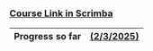 ### [Course Link in Scrimba](https://scrimba.com/prompt-engineering-for-web-developers-c02o)

Progress so far | [(2/3/2025)](https://chatgpt.com/share/67a12fee-5448-8004-915d-f529033abc00)
----------------|-------------------------------------------------------
